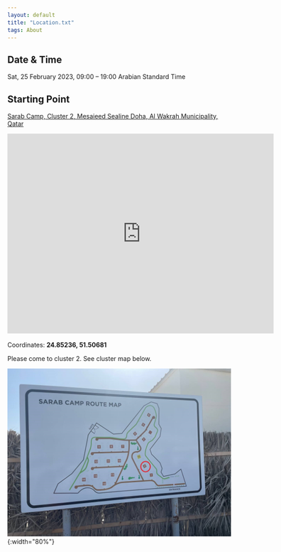 ```yaml
---
layout: default
title: "Location.txt"
tags: About
---
```


## Date & Time

Sat, 25 February 2023, 09:00 – 19:00 Arabian Standard Time

## Starting Point

[Sarab Camp, Cluster 2, Mesaieed Sealine Doha, Al Wakrah Municipality, Qatar](https://goo.gl/maps/EubzwmqFhcaqdgHe7)

<iframe src="https://www.google.com/maps/embed?pb=!1m18!1m12!1m3!1d28962.70321660073!2d51.490847083200805!3d24.852306379680858!2m3!1f0!2f0!3f0!3m2!1i1024!2i768!4f13.1!3m3!1m2!1s0x3e442374085204ef%3A0x1c7c40d2bc975314!2sSarab%20Camp!5e0!3m2!1sen!2sqa!4v1676725215076!5m2!1sen!2sqa" width="600" height="450" style="border:0;" allowfullscreen="" loading="lazy" referrerpolicy="no-referrer-when-downgrade"></iframe>

Coordinates: **24.85236, 51.50681**

Please come to cluster 2. See cluster map below.

![](/assets/img/map.jpg){:width="80%"}